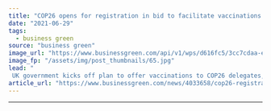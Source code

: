 ```yaml
---
title: "COP26 opens for registration in bid to facilitate vaccinations for delegates"
date: "2021-06-29"
tags: 
  - business green
source: "business green"
image_url: "https://www.businessgreen.com/api/v1/wps/d616fc5/3cc7cdaa-e3b9-435f-9a6e-b0cc21155dc7/1/4-Robert-Alston-COP26-volunteer-ambassador-COP077-185x114.jpg"
image_fp: "/assets/img/post_thumbnails/65.jpg"
lead: "
 UK government kicks off plan to offer vaccinations to COP26 delegates, as participants, observers, and media invited to apply for accreditation to crucial COP26 climate summit ..."
article_url: "https://www.businessgreen.com/news/4033658/cop26-registration-bid-facilitate-vaccinations-delegates"
---
```


---
